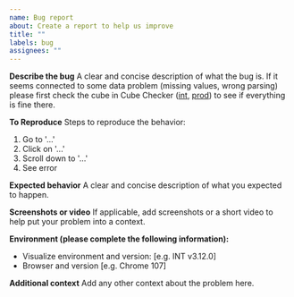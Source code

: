 ```yaml
---
name: Bug report
about: Create a report to help us improve
title: ""
labels: bug
assignees: ""
---
```


**Describe the bug**
A clear and concise description of what the bug is. If it seems connected to some data problem (missing values, wrong parsing) please first check the cube in Cube Checker ([int](https://int.visualize.admin.ch/_cube-checker), [prod](https://visualize.admin.ch/_cube-checker)) to see if everything is fine there.

**To Reproduce**
Steps to reproduce the behavior:

1. Go to '...'
2. Click on '...'
3. Scroll down to '...'
4. See error

**Expected behavior**
A clear and concise description of what you expected to happen.

**Screenshots or video**
If applicable, add screenshots or a short video to help put your problem into a context.

**Environment (please complete the following information):**

- Visualize environment and version: [e.g. INT v3.12.0]
- Browser and version [e.g. Chrome 107]

**Additional context**
Add any other context about the problem here.
